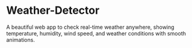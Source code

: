 # Weather-Detector
A beautiful web app to check real-time weather anywhere, showing temperature, humidity, wind speed, and weather conditions with smooth animations.

